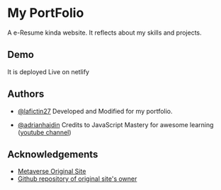 # My PortFolio

A e-Resume kinda website. It reflects about my skills and projects.

## Demo

It is deployed Live on netlify

## Authors

- [@lafictin27](https://github.com/lafictin27)
  Developed and Modified for my portfolio.

- [@adrianhajdin](https://github.com/adrianhajdin/)
  Credits to JavaScript Mastery for awesome learning ([youtube channel](https://www.youtube.com/watch?v=ugCN_gynFYw&t=821s))

## Acknowledgements

- [Metaverse Original Site](https://metaverse-sage-psi.vercel.app/)
- [Github repository of original site's owner](https://github.com/adrianhajdin/project_metaverse)
